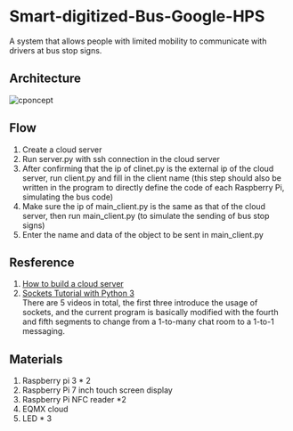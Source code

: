 # Smart-digitized-Bus-Google-HPS
A system that allows people with limited mobility to communicate with drivers at bus stop signs.
## Architecture
![cponcept](https://github.com/hsieh672/Smart-digitized-Bus-Google-HPS/blob/main/imag/concept.png)  
## Flow
1. Create a cloud server  
2. Run server.py with ssh connection in the cloud server  
3. After confirming that the ip of clinet.py is the external ip of the cloud server, run client.py and fill in the client name (this step should also be written in the program to directly define the code of each Raspberry Pi, simulating the bus code)  
4. Make sure the ip of main_client.py is the same as that of the cloud server, then run main_client.py (to simulate the sending of bus stop signs)  
5. Enter the name and data of the object to be sent in main_client.py  
## Resference
1. [How to build a cloud server](https://www.youtube.com/watch?v=5OL7fu2R4M8&ab_channel=JayMartMedia)  
2. [Sockets Tutorial with Python 3](https://pythonprogramming.net/sockets-tutorial-python-3/)  
There are 5 videos in total, the first three introduce the usage of sockets, and the current program is basically modified with the fourth and fifth segments to change from a 1-to-many chat room to a 1-to-1 messaging.
## Materials
1. Raspberry pi 3 * 2  
2. Raspberry Pi 7 inch touch screen display  
3. Raspberry Pi NFC reader *2  
4. EQMX cloud  
5. LED * 3  
